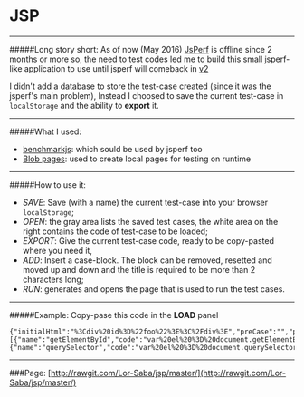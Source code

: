 # JSP
__________________________

#####Long story short: 
As of now (May 2016) [JsPerf](https://jsperf.com/)  is offline since 2 months or more so, the need to test codes led me to build this small jsperf-like application to use until jsperf will comeback in [v2](https://github.com/jsperf/jsperf.com)

I didn't add a database to store the test-case created (since it was the jsperf's main problem), 
Instead I choosed to save the current test-case in `localStorage` and the ability to **export** it. 

__________________________
#####What I used:
 - [benchmarkjs](https://benchmarkjs.com/): which sould be used by jsperf too
 - [Blob pages](https://developer.mozilla.org/en-US/docs/Web/API/Blob): used to create local pages for testing on runtime
 
__________________________
#####How to use it:
 - _SAVE_: Save (with a name) the current test-case into your browser `localStorage`;
 - _OPEN_: the gray area lists the saved test cases, the white area on the right contains the code of test-case to be loaded;
 - _EXPORT_: Give the current test-case code, ready to be copy-pasted where you need it,
 - _ADD_: Insert a case-block. The block can be removed, resetted and moved up and down and the title is required to be more than 2 characters long;
 - _RUN_: generates and opens the page that is used to run the test cases.


__________________________
#####Example:
Copy-pase this code in the **LOAD** panel 
```
{"initialHtml":"%3Cdiv%20id%3D%22foo%22%3E%3C%2Fdiv%3E","preCase":"","postCase":"","cases":[{"name":"getElementById","code":"var%20el%20%3D%20document.getElementById(%22foo%22)%3B"},{"name":"querySelector","code":"var%20el%20%3D%20document.querySelector(%22%23foo%22)%3B"}]}
```
__________________________
###Page: [http://rawgit.com/Lor-Saba/jsp/master/](http://rawgit.com/Lor-Saba/jsp/master/)
